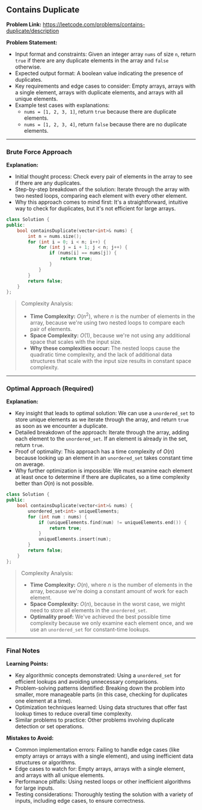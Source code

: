 ## Contains Duplicate

**Problem Link:** https://leetcode.com/problems/contains-duplicate/description

**Problem Statement:**
- Input format and constraints: Given an integer array `nums` of size `n`, return `true` if there are any duplicate elements in the array and `false` otherwise.
- Expected output format: A boolean value indicating the presence of duplicates.
- Key requirements and edge cases to consider: Empty arrays, arrays with a single element, arrays with duplicate elements, and arrays with all unique elements.
- Example test cases with explanations:
  - `nums = [1, 2, 3, 1]`, return `true` because there are duplicate elements.
  - `nums = [1, 2, 3, 4]`, return `false` because there are no duplicate elements.

---

### Brute Force Approach

**Explanation:**
- Initial thought process: Check every pair of elements in the array to see if there are any duplicates.
- Step-by-step breakdown of the solution: Iterate through the array with two nested loops, comparing each element with every other element.
- Why this approach comes to mind first: It's a straightforward, intuitive way to check for duplicates, but it's not efficient for large arrays.

```cpp
class Solution {
public:
    bool containsDuplicate(vector<int>& nums) {
        int n = nums.size();
        for (int i = 0; i < n; i++) {
            for (int j = i + 1; j < n; j++) {
                if (nums[i] == nums[j]) {
                    return true;
                }
            }
        }
        return false;
    }
};
```

> Complexity Analysis:
> - **Time Complexity:** $O(n^2)$, where $n$ is the number of elements in the array, because we're using two nested loops to compare each pair of elements.
> - **Space Complexity:** $O(1)$, because we're not using any additional space that scales with the input size.
> - **Why these complexities occur:** The nested loops cause the quadratic time complexity, and the lack of additional data structures that scale with the input size results in constant space complexity.

---

### Optimal Approach (Required)

**Explanation:**
- Key insight that leads to optimal solution: We can use a `unordered_set` to store unique elements as we iterate through the array, and return `true` as soon as we encounter a duplicate.
- Detailed breakdown of the approach: Iterate through the array, adding each element to the `unordered_set`. If an element is already in the set, return `true`.
- Proof of optimality: This approach has a time complexity of $O(n)$ because looking up an element in an `unordered_set` takes constant time on average.
- Why further optimization is impossible: We must examine each element at least once to determine if there are duplicates, so a time complexity better than $O(n)$ is not possible.

```cpp
class Solution {
public:
    bool containsDuplicate(vector<int>& nums) {
        unordered_set<int> uniqueElements;
        for (int num : nums) {
            if (uniqueElements.find(num) != uniqueElements.end()) {
                return true;
            }
            uniqueElements.insert(num);
        }
        return false;
    }
};
```

> Complexity Analysis:
> - **Time Complexity:** $O(n)$, where $n$ is the number of elements in the array, because we're doing a constant amount of work for each element.
> - **Space Complexity:** $O(n)$, because in the worst case, we might need to store all elements in the `unordered_set`.
> - **Optimality proof:** We've achieved the best possible time complexity because we only examine each element once, and we use an `unordered_set` for constant-time lookups.

---

### Final Notes

**Learning Points:**
- Key algorithmic concepts demonstrated: Using a `unordered_set` for efficient lookups and avoiding unnecessary comparisons.
- Problem-solving patterns identified: Breaking down the problem into smaller, more manageable parts (in this case, checking for duplicates one element at a time).
- Optimization techniques learned: Using data structures that offer fast lookup times to reduce overall time complexity.
- Similar problems to practice: Other problems involving duplicate detection or set operations.

**Mistakes to Avoid:**
- Common implementation errors: Failing to handle edge cases (like empty arrays or arrays with a single element), and using inefficient data structures or algorithms.
- Edge cases to watch for: Empty arrays, arrays with a single element, and arrays with all unique elements.
- Performance pitfalls: Using nested loops or other inefficient algorithms for large inputs.
- Testing considerations: Thoroughly testing the solution with a variety of inputs, including edge cases, to ensure correctness.
